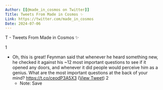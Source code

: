 ```yaml
---
Author: [[@made_in_cosmos on Twitter]]
Title: Tweets From Made in Cosmos ✨
Link: https://twitter.com/made_in_cosmos
Date: 2024-07-06
---
```

T - Tweets From Made in Cosmos ✨

1
- Oh, this is great! Feynman said that whenever he heard something new, he checked it against his ~12 most important questions to see if it opened any doors, and whenever it did people would perceive him as a genius.
  What are the most important questions at the back of your mind? https://t.co/ceodP3A5X3 ([View Tweet](https://twitter.com/made_in_cosmos/status/1449243456816226309))
2
    - Note: Save

